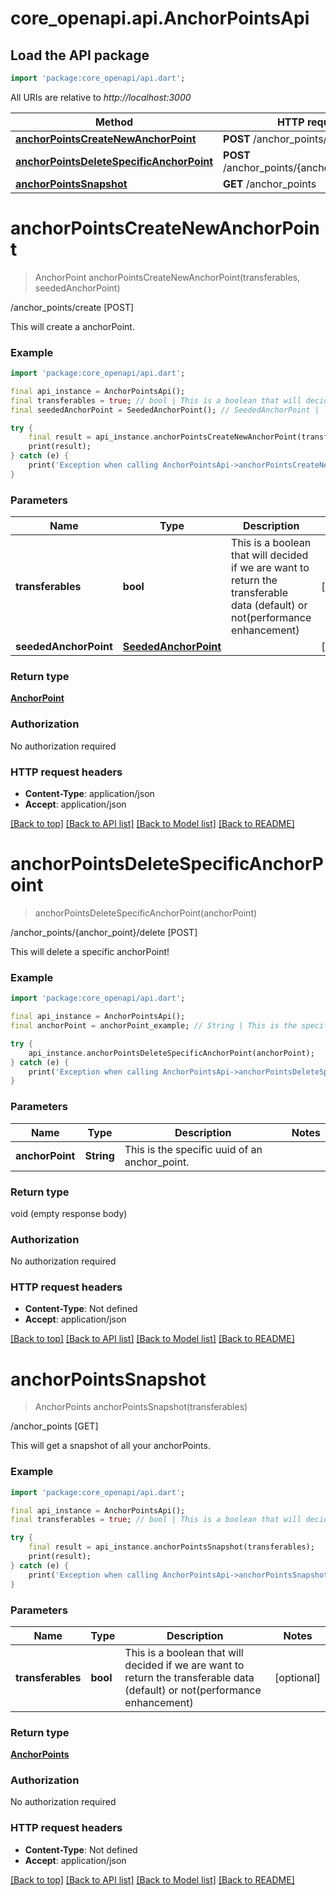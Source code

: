 # core_openapi.api.AnchorPointsApi

## Load the API package
```dart
import 'package:core_openapi/api.dart';
```

All URIs are relative to *http://localhost:3000*

Method | HTTP request | Description
------------- | ------------- | -------------
[**anchorPointsCreateNewAnchorPoint**](AnchorPointsApi.md#anchorpointscreatenewanchorpoint) | **POST** /anchor_points/create | /anchor_points/create [POST]
[**anchorPointsDeleteSpecificAnchorPoint**](AnchorPointsApi.md#anchorpointsdeletespecificanchorpoint) | **POST** /anchor_points/{anchor_point}/delete | /anchor_points/{anchor_point}/delete [POST]
[**anchorPointsSnapshot**](AnchorPointsApi.md#anchorpointssnapshot) | **GET** /anchor_points | /anchor_points [GET]


# **anchorPointsCreateNewAnchorPoint**
> AnchorPoint anchorPointsCreateNewAnchorPoint(transferables, seededAnchorPoint)

/anchor_points/create [POST]

This will create a anchorPoint.

### Example
```dart
import 'package:core_openapi/api.dart';

final api_instance = AnchorPointsApi();
final transferables = true; // bool | This is a boolean that will decided if we are want to return the transferable data (default) or not(performance enhancement)
final seededAnchorPoint = SeededAnchorPoint(); // SeededAnchorPoint | 

try {
    final result = api_instance.anchorPointsCreateNewAnchorPoint(transferables, seededAnchorPoint);
    print(result);
} catch (e) {
    print('Exception when calling AnchorPointsApi->anchorPointsCreateNewAnchorPoint: $e\n');
}
```

### Parameters

Name | Type | Description  | Notes
------------- | ------------- | ------------- | -------------
 **transferables** | **bool**| This is a boolean that will decided if we are want to return the transferable data (default) or not(performance enhancement) | [optional] 
 **seededAnchorPoint** | [**SeededAnchorPoint**](SeededAnchorPoint.md)|  | [optional] 

### Return type

[**AnchorPoint**](AnchorPoint.md)

### Authorization

No authorization required

### HTTP request headers

 - **Content-Type**: application/json
 - **Accept**: application/json

[[Back to top]](#) [[Back to API list]](../README.md#documentation-for-api-endpoints) [[Back to Model list]](../README.md#documentation-for-models) [[Back to README]](../README.md)

# **anchorPointsDeleteSpecificAnchorPoint**
> anchorPointsDeleteSpecificAnchorPoint(anchorPoint)

/anchor_points/{anchor_point}/delete [POST]

This will delete a specific anchorPoint!

### Example
```dart
import 'package:core_openapi/api.dart';

final api_instance = AnchorPointsApi();
final anchorPoint = anchorPoint_example; // String | This is the specific uuid of an anchor_point.

try {
    api_instance.anchorPointsDeleteSpecificAnchorPoint(anchorPoint);
} catch (e) {
    print('Exception when calling AnchorPointsApi->anchorPointsDeleteSpecificAnchorPoint: $e\n');
}
```

### Parameters

Name | Type | Description  | Notes
------------- | ------------- | ------------- | -------------
 **anchorPoint** | **String**| This is the specific uuid of an anchor_point. | 

### Return type

void (empty response body)

### Authorization

No authorization required

### HTTP request headers

 - **Content-Type**: Not defined
 - **Accept**: application/json

[[Back to top]](#) [[Back to API list]](../README.md#documentation-for-api-endpoints) [[Back to Model list]](../README.md#documentation-for-models) [[Back to README]](../README.md)

# **anchorPointsSnapshot**
> AnchorPoints anchorPointsSnapshot(transferables)

/anchor_points [GET]

This will get a snapshot of all your anchorPoints.

### Example
```dart
import 'package:core_openapi/api.dart';

final api_instance = AnchorPointsApi();
final transferables = true; // bool | This is a boolean that will decided if we are want to return the transferable data (default) or not(performance enhancement)

try {
    final result = api_instance.anchorPointsSnapshot(transferables);
    print(result);
} catch (e) {
    print('Exception when calling AnchorPointsApi->anchorPointsSnapshot: $e\n');
}
```

### Parameters

Name | Type | Description  | Notes
------------- | ------------- | ------------- | -------------
 **transferables** | **bool**| This is a boolean that will decided if we are want to return the transferable data (default) or not(performance enhancement) | [optional] 

### Return type

[**AnchorPoints**](AnchorPoints.md)

### Authorization

No authorization required

### HTTP request headers

 - **Content-Type**: Not defined
 - **Accept**: application/json

[[Back to top]](#) [[Back to API list]](../README.md#documentation-for-api-endpoints) [[Back to Model list]](../README.md#documentation-for-models) [[Back to README]](../README.md)

